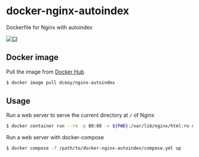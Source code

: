 docker-nginx-autoindex
======================

Dockerfile for Nginx with autoindex

[![CI](https://github.com/dceoy/docker-nginx-autoindex/actions/workflows/ci.yml/badge.svg)](https://github.com/dceoy/docker-nginx-autoindex/actions/workflows/ci.yml)

Docker image
------------

Pull the image from [Docker Hub](https://hub.docker.com/r/dceoy/nginx-autoindex/)

```sh
$ docker image pull dceoy/nginx-autoindex
```

Usage
-----

Run a web server to serve the current directory at `/` of Nginx

```sh
$ docker container run --rm -p 80:80 -v ${PWD}:/var/lib/nginx/html:ro dceoy/nginx-autoindex
```

Run a web server with docker-compose

```sh
$ docker compose -f /path/to/docker-nginx-autoindex/compose.yml up
```
